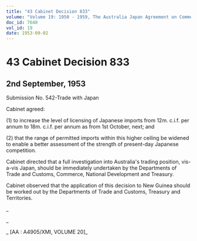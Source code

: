 ```yaml
---
title: "43 Cabinet Decision 833"
volume: "Volume 19: 1950 - 1959, The Australia Japan Agreement on Commerce"
doc_id: 7648
vol_id: 19
date: 1953-09-02
---
```


# 43 Cabinet Decision 833

## 2nd September, 1953

Submission No. 542-Trade with Japan

Cabinet agreed:

(1) to increase the level of licensing of Japanese imports from 12m. c.i.f. per annum to 18m. c.i.f. per annum as from 1st October, next; and

(2) that the range of permitted imports within this higher ceiling be widened to enable a better assessment of the strength of present-day Japanese competition.

Cabinet directed that a full investigation into Australia's trading position, vis-a-vis Japan, should be immediately undertaken by the Departments of Trade and Customs, Commerce, National Development and Treasury.

Cabinet observed that the application of this decision to New Guinea should be worked out by the Departments of Trade and Customs, Treasury and Territories.

_

_

_ [AA : A4905/XMI, VOLUME 20]_
